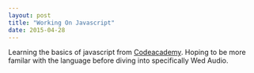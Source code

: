 ```yaml
---
layout: post
title: "Working On Javascript"
date: 2015-04-28
---
```


Learning the basics of javascript from [Codeacademy](http://www.codecademy.com/en/tracks/javascript). Hoping to be more familar with the language before diving into specifically Wed Audio.
